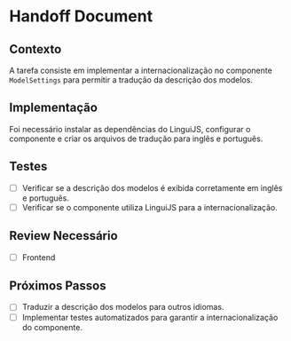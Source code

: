 # Handoff Document

## Contexto

A tarefa consiste em implementar a internacionalização no componente `ModelSettings` para permitir a tradução da descrição dos modelos.

## Implementação

Foi necessário instalar as dependências do LinguiJS, configurar o componente e criar os arquivos de tradução para inglês e português.

## Testes

- [ ] Verificar se a descrição dos modelos é exibida corretamente em inglês e português.
- [ ] Verificar se o componente utiliza LinguiJS para a internacionalização.

## Review Necessário

- [ ] Frontend

## Próximos Passos

- [ ] Traduzir a descrição dos modelos para outros idiomas.
- [ ] Implementar testes automatizados para garantir a internacionalização do componente.
